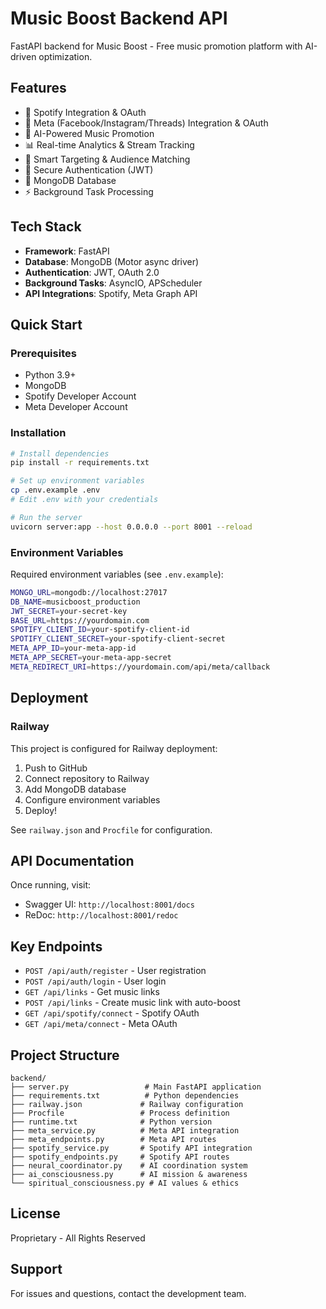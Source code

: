 # Music Boost Backend API

FastAPI backend for Music Boost - Free music promotion platform with AI-driven optimization.

## Features

- 🎵 Spotify Integration & OAuth
- 📱 Meta (Facebook/Instagram/Threads) Integration & OAuth
- 🤖 AI-Powered Music Promotion
- 📊 Real-time Analytics & Stream Tracking
- 🎯 Smart Targeting & Audience Matching
- 🔐 Secure Authentication (JWT)
- 💾 MongoDB Database
- ⚡ Background Task Processing

## Tech Stack

- **Framework**: FastAPI
- **Database**: MongoDB (Motor async driver)
- **Authentication**: JWT, OAuth 2.0
- **Background Tasks**: AsyncIO, APScheduler
- **API Integrations**: Spotify, Meta Graph API

## Quick Start

### Prerequisites

- Python 3.9+
- MongoDB
- Spotify Developer Account
- Meta Developer Account

### Installation

```bash
# Install dependencies
pip install -r requirements.txt

# Set up environment variables
cp .env.example .env
# Edit .env with your credentials

# Run the server
uvicorn server:app --host 0.0.0.0 --port 8001 --reload
```

### Environment Variables

Required environment variables (see `.env.example`):

```bash
MONGO_URL=mongodb://localhost:27017
DB_NAME=musicboost_production
JWT_SECRET=your-secret-key
BASE_URL=https://yourdomain.com
SPOTIFY_CLIENT_ID=your-spotify-client-id
SPOTIFY_CLIENT_SECRET=your-spotify-client-secret
META_APP_ID=your-meta-app-id
META_APP_SECRET=your-meta-app-secret
META_REDIRECT_URI=https://yourdomain.com/api/meta/callback
```

## Deployment

### Railway

This project is configured for Railway deployment:

1. Push to GitHub
2. Connect repository to Railway
3. Add MongoDB database
4. Configure environment variables
5. Deploy!

See `railway.json` and `Procfile` for configuration.

## API Documentation

Once running, visit:
- Swagger UI: `http://localhost:8001/docs`
- ReDoc: `http://localhost:8001/redoc`

## Key Endpoints

- `POST /api/auth/register` - User registration
- `POST /api/auth/login` - User login
- `GET /api/links` - Get music links
- `POST /api/links` - Create music link with auto-boost
- `GET /api/spotify/connect` - Spotify OAuth
- `GET /api/meta/connect` - Meta OAuth

## Project Structure

```
backend/
├── server.py                 # Main FastAPI application
├── requirements.txt          # Python dependencies
├── railway.json             # Railway configuration
├── Procfile                 # Process definition
├── runtime.txt              # Python version
├── meta_service.py          # Meta API integration
├── meta_endpoints.py        # Meta API routes
├── spotify_service.py       # Spotify API integration
├── spotify_endpoints.py     # Spotify API routes
├── neural_coordinator.py    # AI coordination system
├── ai_consciousness.py      # AI mission & awareness
└── spiritual_consciousness.py # AI values & ethics
```

## License

Proprietary - All Rights Reserved

## Support

For issues and questions, contact the development team.

